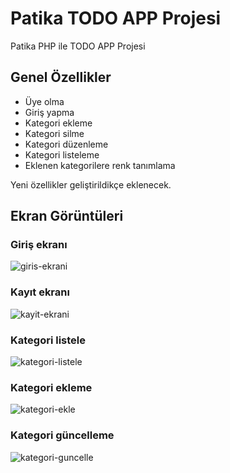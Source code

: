 # **Patika TODO APP Projesi**
Patika PHP ile TODO APP Projesi

## Genel Özellikler

- Üye olma
- Giriş yapma
- Kategori ekleme
- Kategori silme
- Kategori düzenleme
- Kategori listeleme
- Eklenen kategorilere renk tanımlama

Yeni özellikler geliştirildikçe eklenecek.

## Ekran Görüntüleri

### Giriş ekranı
![giris-ekrani](https://user-images.githubusercontent.com/12547782/205143962-0b5a17c4-cc3d-48d1-beef-a99689c6622f.png)

### Kayıt ekranı
![kayit-ekrani](https://user-images.githubusercontent.com/12547782/205143984-241f1e56-a86c-46c6-aa0c-515798bee68d.png)

### Kategori listele
![kategori-listele](https://user-images.githubusercontent.com/12547782/205144001-4f8749eb-d7ee-478b-a396-2eed19c12699.png)

### Kategori ekleme
![kategori-ekle](https://user-images.githubusercontent.com/12547782/205144002-8eb3db66-2898-4627-93e0-00c8f6c0c646.png)

### Kategori güncelleme
![kategori-guncelle](https://user-images.githubusercontent.com/12547782/205144005-54121980-9929-4000-90f9-98e914b211ad.png)
